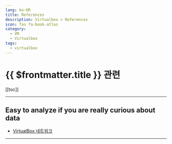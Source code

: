 ```yaml
---
lang: ko-KR
title: References
description: Virtualbox > References
icon: fas fa-book-atlas
category: 
  - VM
  - Virtualbox
tags:
  - virtualbox
---
```


# {{ $frontmatter.title }} 관련

[[toc]]

---

## Easy to analyze if you are really curious about data

- [VirtualBox 네트워크](https://kangmyounghun.blogspot.com/2024/11/virtualbox.html)

<!-- END: kangmyounghun.blogspot.com -->

---

<TagLinks />